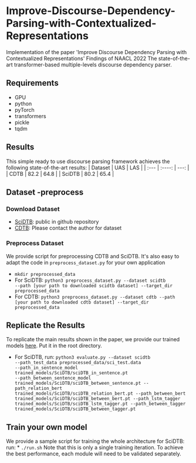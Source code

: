 # Improve-Discourse-Dependency-Parsing-with-Contextualized-Representations
Implementation of the paper 'Improve Discourse Dependency Parsing with Contextualized Representations'
Findings of NAACL 2022
The state-of-the-art transformer-based multiple-levels discourse dependency parser.

## Requirements
* GPU
* python
* pyTorch
* transformers
* pickle
* tqdm

## Results
This simple ready to use discourse parsing framework achieves the following state-of-the-art results:
| Dataset     | UAS         | LAS     |
| :---        |    :----:   |          ---: |
| CDTB        |    82.2     | 64.8   |
| SciDTB      |  80.2       |   65.4   |

## Dataset -preprocess
### Download Dataset
* [SciDTB](https://github.com/PKU-TANGENT/SciDTB/tree/master/dataset): public in github repository
* [CDTB](https://arxiv.org/abs/2101.00167): Please contact the author for dataset

### Preprocess Dataset
We provide script for preprocessing CDTB and SciDTB. It's also easy to adapt the code in <code>preprocess_dataset.py</code> for your own application
* <code>mkdir preprocessed_data</code>
* For SciDTB: <code>python3 preprocess_dataset.py --dataset scidtb --path [your path to downloaded scidtb dataset] --target_dir preprocessed_data</code>
* For CDTB: <code>python3 preprocess_dataset.py --dataset cdtb --path [your path to downloaded cdtb dataset] --target_dir preprocessed_data</code>

## Replicate the Results
To replicate the main results shown in the paper, we provide our trained models [here](https://drive.google.com/drive/folders/1NXbtM9HbZcJrN-Ymj57dGvoLC-fOPxTM?usp=sharing). Put it in the root directory.
* For SciDTB, run: <code>python3 evaluate.py --dataset scidtb --path_test_data preprocessed_data/sci_test.data --path_in_sentence_model trained_models/SciDTB/sciDTB_in_sentence.pt --path_between_sentence_model trained_models/SciDTB/sciDTB_between_sentence.pt --path_relation_bert trained_models/SciDTB/sciDTB_relation_bert.pt --path_between_bert trained_models/SciDTB/sciDTB_between_bert.pt --path_lstm_tagger trained_models/SciDTB/sciDTB_lstm_tagger.pt --path_between_tagger trained_models/SciDTB/sciDTB_between_tagger.pt</code>

## Train your own model
We provide a sample script for training the whole architecture for SciDTB:
run: * <code>./run.sh</code>
Note that this is only a single training iteration. To achieve the best performance, each module will need to be validated separately.

